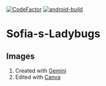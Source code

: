 [![CodeFactor](https://www.codefactor.io/repository/github/krasipeace/sofia-s-ladybugs/badge)](https://www.codefactor.io/repository/github/krasipeace/sofia-s-ladybugs) [![android-build](https://github.com/Krasipeace/Sofia-s-Ladybugs/actions/workflows/android-build.yml/badge.svg)](https://github.com/Krasipeace/Sofia-s-Ladybugs/actions/workflows/android-build.yml)

# Sofia-s-Ladybugs



## Images 

1. Created with [Gemini](https://gemini.google.com/app)
2. Edited with [Canva](https://www.canva.com/)

